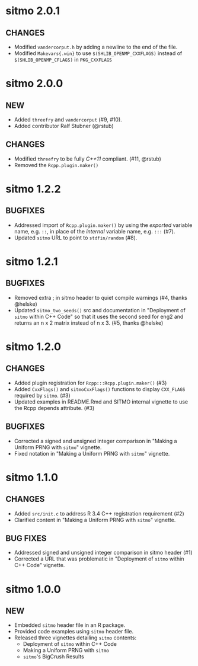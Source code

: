 # sitmo 2.0.1

## CHANGES

- Modified `vandercorput.h` by adding a newline to the end of the file.
- Modified `Makevars{.win}` to use `$(SHLIB_OPENMP_CXXFLAGS)` instead of `$(SHLIB_OPENMP_CFLAGS)` in `PKG_CXXFLAGS`

# sitmo 2.0.0

## NEW

- Added `threefry` and `vandercorput` (#9, #10).
- Added contributor Ralf Stubner (@rstub)

## CHANGES

- Modified `threefry` to be fully _C++11_ compliant. (#11, @rstub)
- Removed the `Rcpp.plugin.maker()`

# sitmo 1.2.2

## BUGFIXES

- Addressed import of `Rcpp.plugin.maker()` by using the _exported_ variable name,
  e.g. `::`, in place of the _internal_ variable name, e.g. `:::` (#7).
- Updated `sitmo` URL to point to `stdfin/random` (#8).

# sitmo 1.2.1

## BUGFIXES

- Removed extra ; in sitmo header to quiet compile warnings (#4, thanks @helske)
- Updated `sitmo_two_seeds()` src and documentation in "Deployment of `sitmo` within C++ Code"
  so that it uses the second seed for eng2 and returns an n x 2 matrix instead of n x 3. (#5, thanks @helske)

# sitmo 1.2.0

## CHANGES

- Added plugin registration for `Rcpp:::Rcpp.plugin.maker()` (#3)
- Added `CxxFlags()` and `sitmoCxxFlags()` functions to display `CXX_FLAGS`
  required by `sitmo`. (#3)
- Updated examples in README.Rmd and SITMO internal vignette to 
  use the Rcpp depends attribute. (#3)

## BUGFIXES

- Corrected a signed and unsigned integer comparison in 
  "Making a Uniform PRNG with `sitmo`" vignette.
- Fixed notation in "Making a Uniform PRNG with `sitmo`" vignette.


# sitmo 1.1.0

## CHANGES

- Added `src/init.c` to address R 3.4 C++ registration requirement (#2)
- Clarified content in "Making a Uniform PRNG with `sitmo`" vignette.

## BUG FIXES

- Addressed signed and unsigned integer comparison in sitmo header (#1)
- Corrected a URL that was problematic in "Deployment of `sitmo` within C++ Code" vignette.

# sitmo 1.0.0

## NEW

- Embedded `sitmo` header file in an R package.
- Provided code examples using `sitmo` header file.
- Released three vignettes detailing `sitmo` contents: 
    - Deployment of `sitmo` within C++ Code
    - Making a Uniform PRNG with `sitmo`
    - `sitmo`'s BigCrush Results
    